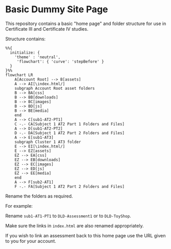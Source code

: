 # Basic Dummy Site Page

This repository contains a basic "home page" and folder structure for use in Certificate III and Certificate IV studies.

Structure contains:

```mermaid
%%{
  initialize: {
    'theme' : 'neutral',
     'flowchart': { 'curve': 'stepBefore' }
  }
}%%
flowchart LR
    A[Account Root] --> B[assets]
    A --> AI[\index.html/]
    subgraph Account Root asset folders
    B --> BA[css]
    B --> BB[downloads]
    B --> BC[images]
    B --> BD[js]
    B --> BE[media]
    end
    A --> C[sub1-AT2-PT1]
    C -.- CA[Subject 1 AT2 Part 1 Folders and Files]
    A --> D[sub1-AT2-PT2]
    D -.- DA[Subject 1 AT2 Part 2 Folders and Files]
    A --> E[sub1-AT3]
    subgraph Cluster 1 AT3 folder
    E --> EI[\index.html/]
    E --> EZ[assets]
    EZ --> EA[css]
    EZ --> EB[downloads]
    EZ --> EC[images]
    EZ --> ED[js]
    EZ --> EE[media]
    end
    A --> F[sub2-AT1]
    F -.- FA[Subject 1 AT2 Part 2 Folders and Files]

```

Rename the folders as required.

For example:

Rename `sub1-AT1-PT1` to `DLD-Assessment1` or to `DLD-ToyShop`.

Make sure the links in `index.html` are also renamed appropriately.

If you wish to link an assessment back to this home page use the URL given to you for your account.